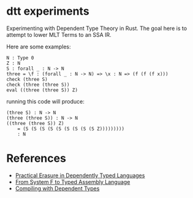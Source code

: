 # dtt experiments

Experimenting with Dependent Type Theory in Rust. The goal here is to
attempt to lower MLT Terms to an SSA IR.

Here are some examples:

```
N : Type 0
Z : N
S : forall _ : N -> N
three = \f : (forall _ : N -> N) => \x : N => (f (f (f x)))
check (three S)
check (three (three S))
eval ((three (three S)) Z)
```

running this code will produce:

```
(three S) : N -> N
(three (three S)) : N -> N
((three (three S)) Z)
    = (S (S (S (S (S (S (S (S (S Z)))))))))
    : N
```

# References

* [Practical Erasure in Dependently Typed Languages](https://eb.host.cs.st-andrews.ac.uk/drafts/dtp-erasure-draft.pdf)
* [From System F to Typed Assembly Language](https://www.cs.princeton.edu/~dpw/papers/tal-toplas.pdf)
* [Compiling with Dependent Types](https://www.williamjbowman.com/resources/wjb-dissertation.pdf)
